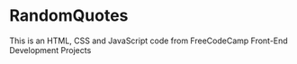 # RandomQuotes
This is an HTML, CSS and JavaScript code from FreeCodeCamp Front-End Development Projects
